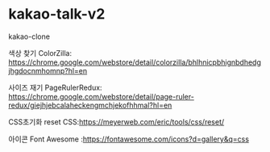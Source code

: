 # kakao-talk-v2
 kakao-clone

색상 찾기
ColorZilla: https://chrome.google.com/webstore/detail/colorzilla/bhlhnicpbhignbdhedgjhgdocnmhomnp?hl=en

사이즈 재기
PageRulerRedux: https://chrome.google.com/webstore/detail/page-ruler-redux/giejhjebcalaheckengmchjekofhhmal?hl=en

CSS초기화
reset CSS:https://meyerweb.com/eric/tools/css/reset/

아이콘
Font Awesome :https://fontawesome.com/icons?d=gallery&q=css
